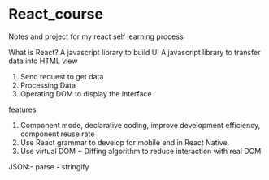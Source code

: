 # React_course
Notes and project for my react self learning process

What is React?
  A javascript library to build UI
  A javascript library to transfer data into HTML view
  1. Send request to get data
  2. Processing Data
  3. Operating DOM to display the interface
  
features
  1. Component mode, declarative coding, improve development efficiency, component reuse rate
  2. Use React grammar to develop for mobile end in React Native.
  3. Use virtual DOM + Diffing algorithm to reduce interaction with real DOM

JSON:- parse
     - stringify
